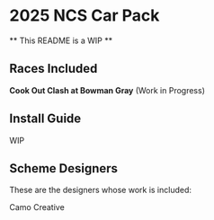 
# 2025 NCS Car Pack

** This README is a WIP **


## Races Included
**Cook Out Clash at Bowman Gray** (Work in Progress)
## Install Guide

WIP
## Scheme Designers
These are the designers whose work is included:    

Camo Creative